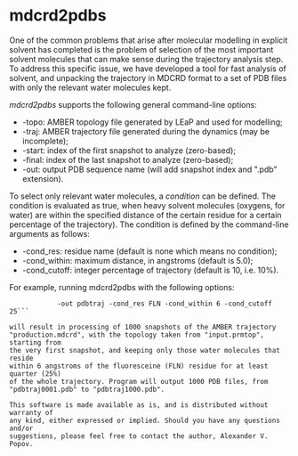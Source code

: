 # mdcrd2pdbs

One of the common problems that arise after molecular modelling in explicit
solvent has completed is the problem of selection of the most important solvent
molecules that can make sense during the trajectory analysis step. To address
this specific issue, we have developed a tool for fast analysis of solvent, and
unpacking the trajectory in MDCRD format to a set of PDB files with only the
relevant water molecules kept.

*mdcrd2pdbs* supports the following general command-line options:
* -topo: AMBER topology file generated by LEaP and used for modelling;
* -traj: AMBER trajectory file generated during the dynamics (may be incomplete);
* -start: index of the first snapshot to analyze (zero-based);
* -final: index of the last snapshot to analyze (zero-based);
* -out: output PDB sequence name (will add snapshot index and ".pdb" extension).

To select only relevant water molecules, a *condition* can be defined. The
condition is evaluated as true, when heavy solvent molecules (oxygens, for
water) are within the specified distance of the certain residue for a certain
percentage of the trajectory). The condition is defined by the command-line
arguments as follows:
* -cond_res: residue name (default is none which means no condition);
* -cond_within: maximum distance, in angstroms (default is 5.0);
* -cond_cutoff: integer percentage of trajectory (default is 10, i.e. 10%).

For example, running mdcrd2pdbs with the following options:
```mdcrd2pdbs -topo input.prmtop -traj production.mdcrd -start 0 -final 999
            -out pdbtraj -cond_res FLN -cond_within 6 -cond_cutoff 25```
            
will result in processing of 1000 snapshots of the AMBER trajectory
"production.mdcrd", with the topology taken from "input.prmtop", starting from
the very first snapshot, and keeping only those water molecules that reside
within 6 angstroms of the fluoresceine (FLN) residue for at least quarter (25%)
of the whole trajectory. Program will output 1000 PDB files, from
"pdbtraj0001.pdb" to "pdbtraj1000.pdb".

This software is made available as is, and is distributed without warranty of
any kind, either expressed or implied. Should you have any questions and/or
suggestions, please feel free to contact the author, Alexander V. Popov.

